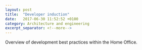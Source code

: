 ```yaml
---
layout: post
title:  "Developer induction"
date:   2017-06-30 11:52:52 +0100
category: Architecture and engineering
excerpt_separator: <!--more-->
---
```


Overview of development best practices within the Home Office.

